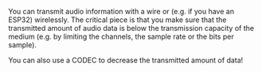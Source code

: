 
You can transmit audio information with a wire or (e.g. if you have an ESP32) wirelessly. The critical piece is that you make sure that the transmitted amount of audio data is below the transmission capacity of the medium (e.g. by limiting the channels, the sample rate or the bits per sample). 

You can also use a CODEC to decrease the transmitted amount of data!